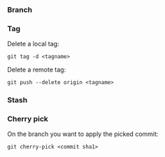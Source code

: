 ### Branch


### Tag

Delete a local tag:

`git tag -d <tagname>`

Delete a remote tag:

`git push --delete origin <tagname>`

### Stash


### Cherry pick

On the branch you want to apply the picked commit:

`git cherry-pick <commit sha1>`

